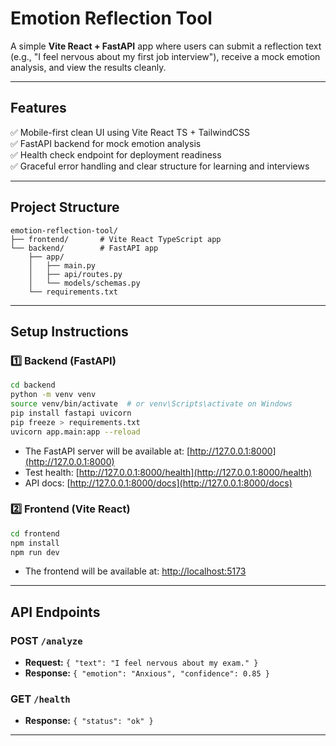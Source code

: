 # Emotion Reflection Tool

A simple **Vite React + FastAPI** app where users can submit a reflection text (e.g., "I feel nervous about my first job interview"), receive a mock emotion analysis, and view the results cleanly.

---

## Features
✅ Mobile-first clean UI using Vite React TS + TailwindCSS  
✅ FastAPI backend for mock emotion analysis  
✅ Health check endpoint for deployment readiness  
✅ Graceful error handling and clear structure for learning and interviews

---

## Project Structure
```
emotion-reflection-tool/
├── frontend/       # Vite React TypeScript app
└── backend/        # FastAPI app
    ├── app/
    │   ├── main.py
    │   ├── api/routes.py
    │   └── models/schemas.py
    └── requirements.txt
```

---

## Setup Instructions

### 1️⃣ Backend (FastAPI)
```bash
cd backend
python -m venv venv
source venv/bin/activate  # or venv\Scripts\activate on Windows
pip install fastapi uvicorn
pip freeze > requirements.txt
uvicorn app.main:app --reload
```
- The FastAPI server will be available at: [http://127.0.0.1:8000](http://127.0.0.1:8000)
- Test health: [http://127.0.0.1:8000/health](http://127.0.0.1:8000/health)
- API docs: [http://127.0.0.1:8000/docs](http://127.0.0.1:8000/docs)

### 2️⃣ Frontend (Vite React)
```bash
cd frontend
npm install
npm run dev
```
- The frontend will be available at: [http://localhost:5173](http://localhost:5173)

---

## API Endpoints
### POST `/analyze`
- **Request:** `{ "text": "I feel nervous about my exam." }`
- **Response:** `{ "emotion": "Anxious", "confidence": 0.85 }`

### GET `/health`
- **Response:** `{ "status": "ok" }`

---


